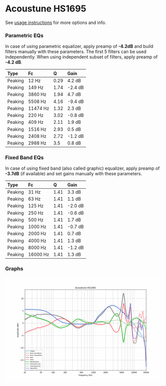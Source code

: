 # Acoustune HS1695
See [usage instructions](https://github.com/jaakkopasanen/AutoEq#usage) for more options and info.

### Parametric EQs
In case of using parametric equalizer, apply preamp of **-4.2dB** and build filters manually
with these parameters. The first 5 filters can be used independently.
When using independent subset of filters, apply preamp of **-4.2 dB**.

| Type    | Fc       |    Q | Gain    |
|:--------|:---------|:-----|:--------|
| Peaking | 12 Hz    | 0.29 | 4.2 dB  |
| Peaking | 149 Hz   | 1.74 | -2.4 dB |
| Peaking | 3860 Hz  | 1.94 | 4.7 dB  |
| Peaking | 5508 Hz  | 4.16 | -9.4 dB |
| Peaking | 11474 Hz | 1.32 | 2.3 dB  |
| Peaking | 220 Hz   | 3.02 | -0.8 dB |
| Peaking | 409 Hz   | 2.11 | 1.9 dB  |
| Peaking | 1516 Hz  | 2.93 | 0.5 dB  |
| Peaking | 2408 Hz  | 2.72 | -1.2 dB |
| Peaking | 2988 Hz  | 3.5  | 0.8 dB  |

### Fixed Band EQs
In case of using fixed band (also called graphic) equalizer, apply preamp of **-3.7dB**
(if available) and set gains manually with these parameters.

| Type    | Fc       |    Q | Gain    |
|:--------|:---------|:-----|:--------|
| Peaking | 31 Hz    | 1.41 | 3.3 dB  |
| Peaking | 63 Hz    | 1.41 | 1.1 dB  |
| Peaking | 125 Hz   | 1.41 | -2.0 dB |
| Peaking | 250 Hz   | 1.41 | -0.6 dB |
| Peaking | 500 Hz   | 1.41 | 1.7 dB  |
| Peaking | 1000 Hz  | 1.41 | -0.7 dB |
| Peaking | 2000 Hz  | 1.41 | 0.7 dB  |
| Peaking | 4000 Hz  | 1.41 | 1.3 dB  |
| Peaking | 8000 Hz  | 1.41 | -1.2 dB |
| Peaking | 16000 Hz | 1.41 | 1.3 dB  |

### Graphs
![](./Acoustune%20HS1695.png)